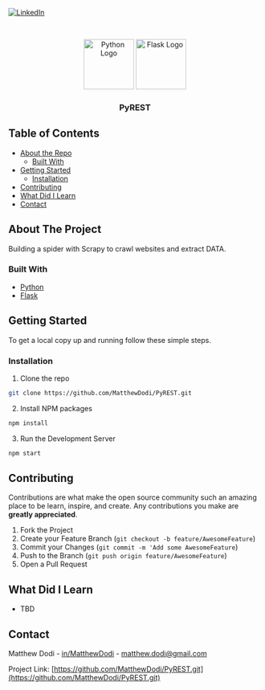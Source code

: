 [![LinkedIn][linkedin-shield]][linkedin-url]

<!-- PROJECT LOGO -->
<br />
<p align="center">
    <img src="https://upload.wikimedia.org/wikipedia/commons/c/c3/Python-logo-notext.svg" alt="Python Logo" width="100">
    <img src="https://www.probytes.net/wp-content/uploads/2018/10/flask-logo-png-transparent.png" alt="Flask Logo" width="100">

  <h3 align="center">PyREST</h3>
</p>

<!-- TABLE OF CONTENTS -->

## Table of Contents

- [About the Repo](#about-the-project)
  - [Built With](#built-with)
- [Getting Started](#getting-started)
  - [Installation](#installation)
- [Contributing](#contributing)
- [What Did I Learn](#what-did-i-learn)
- [Contact](#contact)

<!-- ABOUT THE PROJECT -->

## About The Project

Building a spider with Scrapy to crawl websites and extract DATA.

### Built With

- [Python](https://docs.python.org/3/)
- [Flask](http://flask.pocoo.org/docs/1.0/)

<!-- GETTING STARTED -->

## Getting Started

To get a local copy up and running follow these simple steps.

### Installation

1. Clone the repo

```sh
git clone https://github.com/MatthewDodi/PyREST.git
```

2. Install NPM packages

```sh
npm install
```

3. Run the Development Server

```sh
npm start
```

<!-- CONTRIBUTING -->

## Contributing

Contributions are what make the open source community such an amazing place to be learn, inspire, and create. Any contributions you make are **greatly appreciated**.

1. Fork the Project
2. Create your Feature Branch (`git checkout -b feature/AwesomeFeature`)
3. Commit your Changes (`git commit -m 'Add some AwesomeFeature`)
4. Push to the Branch (`git push origin feature/AwesomeFeature`)
5. Open a Pull Request

## What Did I Learn

- TBD

<!-- CONTACT -->

## Contact

Matthew Dodi - [in/MatthewDodi](https://linkedin.com/in/MatthewDodi) - matthew.dodi@gmail.com

Project Link: [https://github.com/MatthewDodi/PyREST.git](https://github.com/MatthewDodi/PyREST.git)

<!-- MARKDOWN LINKS & IMAGES -->

[linkedin-shield]: https://img.shields.io/badge/-LinkedIn-black.svg?style=flat-square&logo=linkedin&colorB=555
[linkedin-url]: https://linkedin.com/in/MatthewDodi
